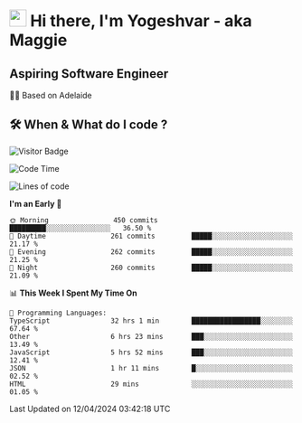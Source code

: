 <h1><img src="https://emojis.slackmojis.com/emojis/images/1531849430/4246/blob-sunglasses.gif?1531849430" width="30"/> Hi there, I'm Yogeshvar - aka Maggie</h1>

## Aspiring Software Engineer
🏂🏻  Based on Adelaide 

## 🛠 When & What do I code ?  

![Visitor Badge](https://visitor-badge.feriirawann.repl.co?username=yogeshvar&repo=yogeshvar&label=Visitors&style=plastic&color=%23457BFF&contentType=svg)

<!--START_SECTION:waka-->
![Code Time](http://img.shields.io/badge/Code%20Time-2%2C865%20hrs%2059%20mins-blue)

![Lines of code](https://img.shields.io/badge/From%20Hello%20World%20I%27ve%20Written-4.2%20million%20lines%20of%20code-blue)

**I'm an Early 🐤** 

```text
🌞 Morning                450 commits         █████████░░░░░░░░░░░░░░░░   36.50 % 
🌆 Daytime                261 commits         █████░░░░░░░░░░░░░░░░░░░░   21.17 % 
🌃 Evening                262 commits         █████░░░░░░░░░░░░░░░░░░░░   21.25 % 
🌙 Night                  260 commits         █████░░░░░░░░░░░░░░░░░░░░   21.09 % 
```


📊 **This Week I Spent My Time On** 

```text
💬 Programming Languages: 
TypeScript               32 hrs 1 min        █████████████████░░░░░░░░   67.64 % 
Other                    6 hrs 23 mins       ███░░░░░░░░░░░░░░░░░░░░░░   13.49 % 
JavaScript               5 hrs 52 mins       ███░░░░░░░░░░░░░░░░░░░░░░   12.41 % 
JSON                     1 hr 11 mins        █░░░░░░░░░░░░░░░░░░░░░░░░   02.52 % 
HTML                     29 mins             ░░░░░░░░░░░░░░░░░░░░░░░░░   01.05 % 
```


 Last Updated on 12/04/2024 03:42:18 UTC
<!--END_SECTION:waka-->

